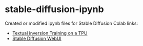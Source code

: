 # stable-diffusion-ipynb
Created or modified ipynb files for Stable Diffusion
Colab links:

* [Textual inversion Training on a TPU](https://colab.research.google.com/github/jwdb/stable-diffusion-ipynb/blob/main/sd_textual_inversion_training_TPU.ipynb)
* [Stable Diffusion WebUI](https://colab.research.google.com/github/jwdb/stable-diffusion-ipynb/blob/main/StableDiffusionUI_webui.ipynb)
